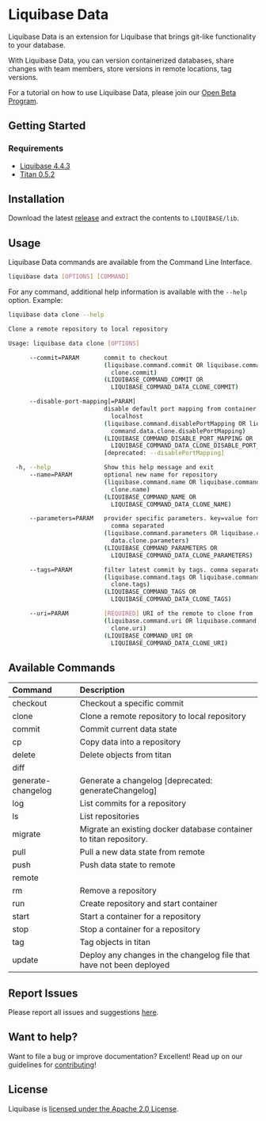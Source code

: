 # Liquibase Data

Liquibase Data is an extension for Liquibase that brings git-like functionality to your database.

With Liquibase Data, you can version containerized databases, share changes with team members, store versions in remote locations, tag versions.

For a tutorial on how to use Liquibase Data, please join our [Open Beta Program](beta/README.md).

## Getting Started
### Requirements
*  [Liquibase 4.4.3](https://github.com/liquibase/liquibase/releases)
*  [Titan 0.5.2](https://github.com/titan-data/titan/releases)

## Installation
Download the latest [release](https://github.com/liquibase/liquibase-data/releases) and extract the contents to `LIQUIBASE/lib`.

## Usage
Liquibase Data commands are available from the Command Line Interface. 
```bash
liquibase data [OPTIONS] [COMMAND]
```

For any command, additional help information is available with the `--help` option. Example:
```bash
liquibase data clone --help

Clone a remote repository to local repository

Usage: liquibase data clone [OPTIONS]

      --commit=PARAM       commit to checkout
                           (liquibase.command.commit OR liquibase.command.data.
                             clone.commit)
                           (LIQUIBASE_COMMAND_COMMIT OR
                             LIQUIBASE_COMMAND_DATA_CLONE_COMMIT)

      --disable-port-mapping[=PARAM]
                           disable default port mapping from container to
                             localhost
                           (liquibase.command.disablePortMapping OR liquibase.
                             command.data.clone.disablePortMapping)
                           (LIQUIBASE_COMMAND_DISABLE_PORT_MAPPING OR
                             LIQUIBASE_COMMAND_DATA_CLONE_DISABLE_PORT_MAPPING)
                           [deprecated: --disablePortMapping]

  -h, --help               Show this help message and exit
      --name=PARAM         optional new name for repository
                           (liquibase.command.name OR liquibase.command.data.
                             clone.name)
                           (LIQUIBASE_COMMAND_NAME OR
                             LIQUIBASE_COMMAND_DATA_CLONE_NAME)

      --parameters=PARAM   provider specific parameters. key=value format.
                             comma separated
                           (liquibase.command.parameters OR liquibase.command.
                             data.clone.parameters)
                           (LIQUIBASE_COMMAND_PARAMETERS OR
                             LIQUIBASE_COMMAND_DATA_CLONE_PARAMETERS)

      --tags=PARAM         filter latest commit by tags. comma separated
                           (liquibase.command.tags OR liquibase.command.data.
                             clone.tags)
                           (LIQUIBASE_COMMAND_TAGS OR
                             LIQUIBASE_COMMAND_DATA_CLONE_TAGS)

      --uri=PARAM          [REQUIRED] URI of the remote to clone from
                           (liquibase.command.uri OR liquibase.command.data.
                             clone.uri)
                           (LIQUIBASE_COMMAND_URI OR
                             LIQUIBASE_COMMAND_DATA_CLONE_URI)

```

## Available Commands
|Command |Description |
|:--- | :--- |
|checkout |Checkout a specific commit |
|clone |Clone a remote repository to local repository |
|commit |Commit current data state |
|cp |Copy data into a repository |
|delete |Delete objects from titan |
|diff | |
|generate-changelog |Generate a changelog [deprecated: generateChangelog] |
|log |List commits for a repository |
|ls |List repositories |
|migrate |Migrate an existing docker database container to titan repository. |
|pull |Pull a new data state from remote |
|push |Push data state to remote |
|remote | |
|rm |Remove a repository |
|run |Create repository and start container |
|start |Start a container for a repository |
|stop |Stop a container for a repository |
|tag |Tag objects in titan |
|update |Deploy any changes in the changelog file that have not been deployed |

## Report Issues
Please report all issues and suggestions [here](https://github.com/liquibase/liquibase-data/issues).

## Want to help?
Want to file a bug or improve documentation? Excellent! Read up on our guidelines for [contributing](https://www.liquibase.org/community/index.html)!

## License
Liquibase is [licensed under the Apache 2.0 License](https://github.com/liquibase/liquibase-data/blob/main/LICENSE).
